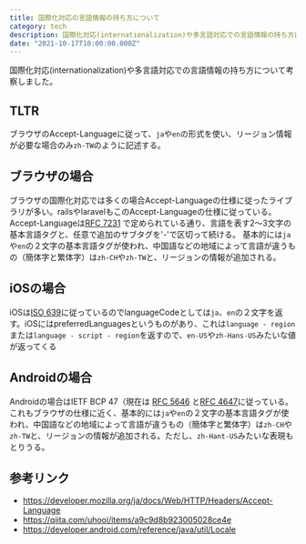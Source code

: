 ```yaml
---
title: 国際化対応の言語情報の持ち方について
category: tech
description: 国際化対応(internationalization)や多言語対応での言語情報の持ち方について考察しました。
date: "2021-10-17T10:00:00.000Z"
---
```


国際化対応(internationalization)や多言語対応での言語情報の持ち方について考察しました。

## TLTR

ブラウザのAccept-Languageに従って、`ja`や`en`の形式を使い、リージョン情報が必要な場合のみ`zh-TW`のように記述する。


## ブラウザの場合

ブラウザの国際化対応では多くの場合Accept-Languageの仕様に従ったライブラリが多い。railsやlaravelもこのAccept-Languageの仕様に従っている。
Accept-Languageは[RFC 7231](https://datatracker.ietf.org/doc/html/rfc7231#section-5.3.5) で定められている通り、言語を表す2～3文字の基本言語タグと、任意で追加のサブタグを'-'で区切って続ける。
基本的には`ja`や`en`の２文字の基本言語タグが使われ、中国語などの地域によって言語が違うもの（簡体字と繁体字）は`zh-CH`や`zh-TW`と、リージョンの情報が追加される。


## iOSの場合

iOSは[ISO 639](https://ja.wikipedia.org/wiki/ISO_639-1%E3%82%B3%E3%83%BC%E3%83%89%E4%B8%80%E8%A6%A7)に従っているのでlanguageCodeとしては`ja`、`en`の２文字を返す。iOSにはpreferredLanguagesというものがあり、これは`language - region` または`language - script - region`を返すので、`en-US`や`zh-Hans-US`みたいな値が返ってくる


## Androidの場合

Androidの場合はIETF BCP 47（現在は [RFC 5646](https://datatracker.ietf.org/doc/html/rfc5646) と[RFC 4647](https://datatracker.ietf.org/doc/html/rfc4647e)に従っている。
これもブラウザの仕様に近く、基本的には`ja`や`en`の２文字の基本言語タグが使われ、中国語などの地域によって言語が違うもの（簡体字と繁体字）は`zh-CH`や`zh-TW`と、リージョンの情報が追加される。ただし、`zh-Hant-US`みたいな表現もとりうる。

## 参考リンク

* https://developer.mozilla.org/ja/docs/Web/HTTP/Headers/Accept-Language
* https://qiita.com/uhooi/items/a9c9d8b923005028ce4e
* https://developer.android.com/reference/java/util/Locale


